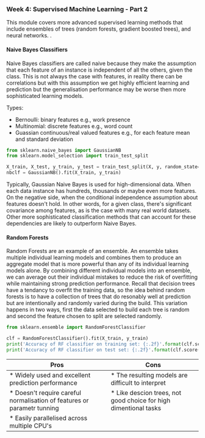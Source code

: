 ### Week 4: Supervised Machine Learning - Part 2

This module covers more advanced supervised learning methods that include ensembles of trees (random forests, gradient boosted trees), and neural networks.
.
#### Naive Bayes Classifiers

Naive Bayes classifiers are called naive because they make the assumption that each feature of an instance is independent of all the others, given the class.
This is not always the case with features, in reality there can be correlations but with this assumption we get highly efficient learning and prediction but the 
generalisation performance may be worse then  more sophisticated learning models. 

Types:
* Bernoulli: binary features e.g., work presence 
* Multinomial: discrete features e.g., word count
* Guassian continuous/real valued features e.g., for each feature mean and standard deviation

```python
from sklearn.naive_bayes import GaussianNB
from sklearn.model_selection import train_test_split

X_train, X_test, y_train, y_test = train_test_split(X, y, random_state=0)
nbclf = GaussianNB().fit(X_train, y_train)
```

Typically, Gaussian Naive Bayes is used for high-dimensional data. When each data instance has hundreds, thousands or maybe even more features. On the negative side, when the conditional independence assumption about features doesn't hold. In other words, for a given class, there's significant covariance among features, as is the case with many real world datasets. Other more sophisticated classification methods that can account for these dependencies are likely to outperform Naive Bayes.

#### Random Forests

Random Forests are an example of an ensemble. An ensemble takes multiple individual learning models and combines them to produce an aggregate model that is more powerful than any of its individual learning models alone. By combining different individual models into an ensemble, we can average out their individual mistakes to reduce the risk of overfitting while maintaining strong prediction performance. Recall that decision trees have a tendancy to overfit the training data, so the idea behind random forests is to have a collection of trees that do resonably well at prediction but are intentionally and randomly varied during the build. This variation happens in two ways, first the data selected to build each tree is random and second the feature chosen to split are selected randomly. 

```python
from sklearn.ensemble import RandomForestClassifier

clf = RandomForestClassifier().fit(X_train, y_train)
print('Accuracy of RF classifier on training set: {:.2f}'.format(clf.score(X_train, y_train)))
print('Accuracy of RF classifier on test set: {:.2f}'.format(clf.score(X_test, y_test)))
```

| Pros | Cons|
|---|---|
|* Widely used and excellent prediction performance | * The resulting models are difficult to interpret|
|* Doesn't require careful normalisation of features or parametr tunning| * Like descion trees, not good choice for high dimentional tasks 
|* Easily parallelised across multiple CPU's ||
